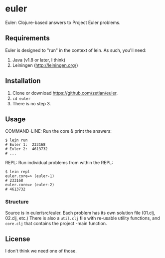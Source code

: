 # euler

Euler: Clojure-based answers to Project Euler problems.

## Requirements

Euler is designed to "run" in the context of lein. As such, you'll need:

1. Java (v1.8 or later, I think)
2. Leiningen (http://leiningen.org/)   

## Installation

1. Clone or download https://github.com/zetlan/euler.
2. `cd euler`
3. There is no step 3.

## Usage

COMMAND-LINE: Run the core & print the answers:

    $ lein run
    # Euler 1:  233168
    # Euler 2:  4613732
    # ...

REPL: Run individual problems from within the REPL:

    $ lein repl
    euler.core=> (euler-1)
    # 233168
    euler.core=> (euler-2)
    # 4613732


### Structure

Source is in euler/src/euler. Each problem has its own solution file (01.clj, 
02.clj, etc.) There is also a `util.clj` file with re-usable utility functions,
and `core.clj` that contains the project -main function. 

## License

I don't think we need one of those.
